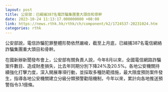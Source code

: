 ```yaml
---
layout: post
title: 公安部：已緝捕387名電詐騙集團重大頭目和骨幹
date: 2023-10-24 11:13:17.000000000 +08:00
link: https://news.rthk.hk/rthk/ch/component/k2/1724537-20231024.htm
categories: rthk
---
```


公安部說，電信詐騙犯罪整體形勢依然嚴峻，截至上月底，已緝捕387名電信網絡詐騙集團重大頭目和骨幹。

在國新辦新聞發布會上，公安部有關負責人說，今年8月以來，全國電信網路詐騙案件數目、造成財產損失，比去年同期分別下降24%及20.5%。各地公安機關持續強化打擊力度，深入開展專項行動，並採取多種防範措施，最大限度預防案件發生，指導各地公安機關建立分級分類預警勸阻機制，今年以來，累計向各地推送預警指令3.1億條。
